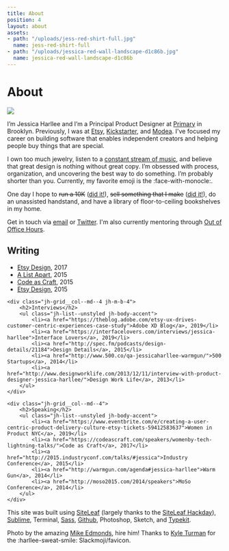 ```yaml
---
title: About
position: 4
layout: about
assets:
- path: "/uploads/jess-red-shirt-full.jpg"
  name: jess-red-shirt-full
- path: "/uploads/jessica-red-wall-landscape-d1c86b.jpg"
  name: jessica-red-wall-landscape-d1c86b
---
```


<h1 class="jh-screenreader-only">About</h1>

<div class="jh-text-cms__img jh-text-cms__img--full-width">
	<img src="/uploads/jessica-red-wall-landscape-d1c86b.jpg">
</div>

I’m Jessica Harllee and I’m a Principal Product Designer at [Primary](http://www.primary.com) in Brooklyn. Previously, I was at [Etsy](http://www.etsy.com/people/harllee), [Kickstarter](http://www.kickstarter.com/profile/harllee), and [Modea](http://www.modea.com). I've focused my career on building software that enables independent creators and helping people buy things that are special.

I own too much jewelry, listen to a [constant stream of music](https://open.spotify.com/user/jessicaharllee), and believe that great design is nothing without great copy. I’m obsessed with process, organization, and uncovering the best way to do something. I’m probably shorter than you. Currently, my favorite emoji is the :face-with-monocle:.

One day I hope to ~~run a 10K~~ ([did it!](http://jessicaharllee.com/notes/balance)), ~~sell something that I make~~ ([did it!](http://jessicaharllee.com/notes/emoji-embroidery-a-post-mortem/)), do an unassisted handstand, and have a library of floor-to-ceiling bookshelves in my home.

Get in touch via [email](mailto:jessica.harllee@gmail.com) or [Twitter](http://twitter.com/harllee). I'm also currently mentoring through [Out of Office Hours](https://www.outofofficehours.com).

<div class="jh-grid jh-m-t-6 jh-m-b-3">
	<div class="jh-grid__col--md--4 jh-m-b-4">
		<h2>Writing</h2>
		<ul class="jh-list--unstyled jh-body-accent">
			<li><a href="https://medium.com/etsy-design/crafting-an-effective-working-group-da77bded3aaf">Etsy Design</a>, 2017</li>
			<li><a href="http://alistapart.com/article/sharing-our-work-testing-feedback-in-design">A List Apart</a>, 2015</li>
			<li><a href="https://codeascraft.com/2015/02/05/rebuilding-the-foundation-of-etsy-seller-tools/">Code as Craft</a>, 2015</li>
			<li><a href="http://etsydesign.com/news/improving-our-seller-onboarding/">Etsy Design</a>, 2015</li>
		</ul>
	</div>

	<div class="jh-grid__col--md--4 jh-m-b-4">
		<h2>Interviews</h2>
		<ul class="jh-list--unstyled jh-body-accent">
			<li><a href="https://theblog.adobe.com/etsy-ux-drives-customer-centric-experiences-case-study">Adobe XD Blog</a>, 2019</li>			
			<li><a href="https://interfacelovers.com/interviews/jessica-harllee">Interface Lovers</a>, 2019</li>
			<li><a href="http://spec.fm/podcasts/design-details/21184">Design Details</a>, 2015</li>
			<li><a href="http://www.500.co/qa-jessicaharllee-warmgun/">500 Startups</a>, 2014</li>
			<li><a href="http://www.designworklife.com/2013/12/11/interview-with-product-designer-jessica-harllee/">Design Work Life</a>, 2013</li>
		</ul>
	</div>

	<div class="jh-grid__col--md--4">
		<h2>Speaking</h2>
		<ul class="jh-list--unstyled jh-body-accent">
			<li><a href="https://www.eventbrite.com/e/creating-a-user-centric-product-delivery-culture-etsy-tickets-59412583637">Women in Product NYC</a>, 2019</li>			
			<li><a href="https://codeascraft.com/speakers/womenby-tech-lightning-talks/">Code as Craft</a>, 2017</li>
			<li><a href="http://2015.industryconf.com/talks/#jessica">Industry Conference</a>, 2015</li>
			<li><a href="http://warmgun.com/agenda#jessica-harllee">Warm Gun</a>, 2014</li>
			<li><a href="http://moso2015.com/2014/speakers">MoSo Conference</a>, 2014</li>
		</ul>
	</div>
</div>


This site was built using [SiteLeaf](http://siteleaf.com) (largely thanks to the [SiteLeaf Hackday](http://jessicaharllee.com/notes/a-redesign-with-siteleaf)), [Sublime](http://www.sublimetext.com), Terminal, [Sass](http://sass-lang.com), [Github](https://github.com/harllee), Photoshop, Sketch, and [Typekit](http://typekit.com).

Photo by the amazing [Mike Edmonds](http://www.edmonds.photo), hire him! Thanks to [Kyle Turman](http://turman.co) for the :harllee-sweat-smile: Slackmoji/favicon.
